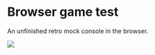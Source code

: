 # Browser game test
 An unfinished retro mock console in the browser.

![](https://user-images.githubusercontent.com/110787538/228397589-9786f63b-8f96-4124-a038-150c163deb7e.png)
